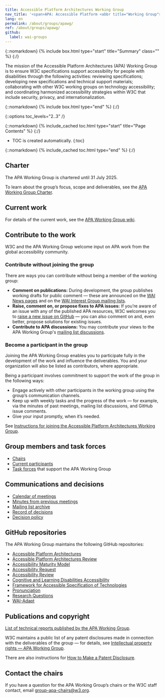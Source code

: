 ```yaml
---
title: Accessible Platform Architectures Working Group
nav_title: '<span>APA: Accessible Platform <abbr title="Working Group">WG</abbr></span>'
lang: en
permalink: /about/groups/apawg/
ref: /about/groups/apawg/
github:
  label: wai-groups
---
```


{::nomarkdown}
{% include box.html type="start" title="Summary" class="" %}
{:/}

The mission of the Accessible Platform Architectures (APA) Working Group is to ensure W3C specifications support accessibility for people with disabilities through the following activities: reviewing specifications; developing new specifications and technical support materials; collaborating with other W3C working groups on technology accessibility; and coordinating harmonized accessibility strategies within W3C that include security, privacy, and internationalization.

{::nomarkdown}
{% include box.html type="end" %}
{:/}

{::options toc_levels="2..3" /}

{::nomarkdown}
{% include_cached toc.html type="start" title="Page Contents" %}
{:/}

-   TOC is created automatically.
{:toc}

{::nomarkdown}
{% include_cached toc.html type="end" %}
{:/}


## Charter

The APA Working Group is chartered until 31 July 2025.

To learn about the group’s focus, scope and deliverables, see the [APA Working Group Charter](https://www.w3.org/2023/07/apa-wg-charter).

## Current work

For details of the current work, see the [APA Working Group wiki](https://www.w3.org/WAI/APA/wiki/).

## Contribute to the work

W3C and the APA Working Group welcome input on APA work from the global accessibility community.

### Contribute without joining the group

There are ways you can contribute without being a member of the working group:

* **Comment on publications:** During development, the group publishes working drafts for public comment &mdash; these are announced on the [WAI News pages](/news/) and on the [WAI Interest Group mailing lists](/about/groups/waiig/#mailinglist).
* **Raise, comment on, or propose fixes to APA issues:** If you’re aware of an issue with any of the published APA resources, W3C welcomes you to [raise a new issue on GitHub](https://github.com/w3c/apa/issues) &mdash; you can also comment on and, even better, propose solutions for existing issues.
* **Contribute to APA discussions:** You may contribute your views to the APA Working Group's [mailing list discussions](https://lists.w3.org/Archives/Public/public-apa/).

### Become a participant in the group

Joining the APA Working Group enables you to participate fully in the development of the work and influence the deliverables. You and your organization will also be listed as contributors, where appropriate.

Being a participant involves commitment to support the work of the group in the following ways:

* Engage actively with other participants in the working group using the group’s communication channels.
* Keep up with weekly tasks and the progress of the work &mdash; for example, via the minutes of past meetings, mailing list discussions, and GitHub issue comments.
* Give your input promptly, when it’s needed.

See [Instructions for joining the Accessible Platform Architectures Working Group](https://www.w3.org/groups/wg/apa/instructions/).

## Group members and task forces

* [Chairs](https://www.w3.org/groups/wg/apa/participants/#chairs)
* [Current participants](https://www.w3.org/groups/wg/apa/participants/#participants)
* [Task forces](https://www.w3.org/groups/wg/apa/task-forces/) that support the APA Working Group

## Communications and decisions

* [Calendar of meetings](https://www.w3.org/groups/wg/apa/calendar/)
* [Minutes from previous meetings](https://www.w3.org/WAI/APA/minutes)
* [Mailing list archive](https://lists.w3.org/Archives/Public/public-apa/)
* [Record of decisions](https://www.w3.org/WAI/APA/wiki/Decisions)
* [Decision policy](/about/groups/apawg/decision-policy/)

## GitHub repositories
The APA Working Group maintains the following GitHub repositories:

* [Accessible Platform Architectures](https://github.com/w3c/apa/)
* [Accessible Platform Architectures Review](https://github.com/w3c/apa-review/issues/)
* [Accessibility Maturity Model](https://github.com/w3c/maturity-model/)
* [Accessibility Request](https://github.com/w3c/a11y-request/)
* [Accessibility Review](https://github.com/w3c/a11y-review/)
* [Cognitive and Learning Disabilities Accessibility](https://github.com/w3c/coga/)
* [Framework for Accessible Specification of Technologies](https://github.com/w3c/fast)
* [Pronunciation](https://github.com/w3c/pronunciation/)
* [Research Questions](https://github.com/w3c/rqtf/)
* [WAI-Adapt](https://github.com/w3c/adapt/)

## Publications and copyright

[List of technical reports published by the APA Working Group](https://www.w3.org/groups/wg/apa/publications/).

W3C maintains a public list of any patent disclosures made in connection with the deliverables of the group &mdash; for details, see [Intellectual property rights &mdash; APA Working Group](https://www.w3.org/groups/wg/apa/ipr/).

There are also instructions for [How to Make a Patent Disclosure](https://www.w3.org/groups/wg/apa/ipr/#discl-howto).

## Contact the chairs

If you have a question for the APA Working Group’s chairs or the W3C staff contact, email [group-apa-chairs@w3.org](mailto:group-apa-chairs@w3.org).